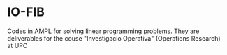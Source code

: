 # IO-FIB
Codes in AMPL for solving linear programming problems. They are deliverables for the couse "Investigacio Operativa" (Operations Research) at UPC
